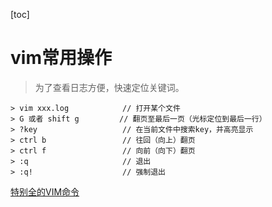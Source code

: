 [toc]

# vim常用操作
> 为了查看日志方便，快速定位关键词。

``` shell
> vim xxx.log            // 打开某个文件
> G 或者 shift g         // 翻页至最后一页（光标定位到最后一行）
> ?key                   // 在当前文件中搜索key，并高亮显示
> ctrl b                 // 往回（向上）翻页
> ctrl f                 // 向前（向下）翻页
> :q                     // 退出
> :q!                    // 强制退出
```

[特别全的VIM命令](https://www.cnblogs.com/yangjig/p/6014198.html)